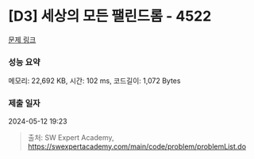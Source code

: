 # [D3] 세상의 모든 팰린드롬 - 4522 

[문제 링크](https://swexpertacademy.com/main/code/problem/problemDetail.do?contestProbId=AWO6Oao6N4QDFAWw) 

### 성능 요약

메모리: 22,692 KB, 시간: 102 ms, 코드길이: 1,072 Bytes

### 제출 일자

2024-05-12 19:23



> 출처: SW Expert Academy, https://swexpertacademy.com/main/code/problem/problemList.do